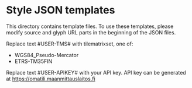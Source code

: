 
# Style JSON templates

This directory contains template files.
To use these templates, please modify source and glyph URL parts in the
beginning of the JSON files.

Replace text #USER-TMS# with tilematrixset, one of:

- WGS84_Pseudo-Mercator
- ETRS-TM35FIN

Replace text #USER-APIKEY# with your API key.
API key can be generated at <https://omatili.maanmittauslaitos.fi>
